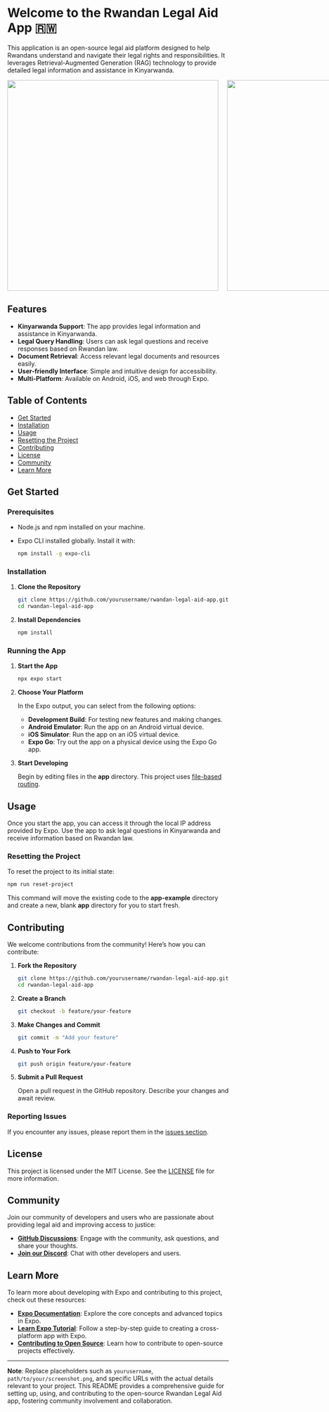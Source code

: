 # Welcome to the Rwandan Legal Aid App 🇷🇼

This application is an open-source legal aid platform designed to help Rwandans understand and navigate their legal rights and responsibilities. It leverages Retrieval-Augmented Generation (RAG) technology to provide detailed legal information and assistance in Kinyarwanda.

<div style="display: flex; flexDirection:row; gap: 20px;">
   <img src="https://github.com/mr3nz1/indaba_x_rag_app_fe/assets/88678347/bd9f8096-0007-425b-886e-828e449eae6f" height="480px" />
   <img src="https://github.com/mr3nz1/indaba_x_rag_app_fe/assets/88678347/eae57505-40ab-47b7-a58a-d6f7e10f452e" height="480px" />
</div>

## Features

- **Kinyarwanda Support**: The app provides legal information and assistance in Kinyarwanda.
- **Legal Query Handling**: Users can ask legal questions and receive responses based on Rwandan law.
- **Document Retrieval**: Access relevant legal documents and resources easily.
- **User-friendly Interface**: Simple and intuitive design for accessibility.
- **Multi-Platform**: Available on Android, iOS, and web through Expo.

## Table of Contents

- [Get Started](#get-started)
- [Installation](#installation)
- [Usage](#usage)
- [Resetting the Project](#resetting-the-project)
- [Contributing](#contributing)
- [License](#license)
- [Community](#community)
- [Learn More](#learn-more)

## Get Started

### Prerequisites

- Node.js and npm installed on your machine.
- Expo CLI installed globally. Install it with:

    ```bash
    npm install -g expo-cli
    ```

### Installation

1. **Clone the Repository**

    ```bash
    git clone https://github.com/yourusername/rwandan-legal-aid-app.git
    cd rwandan-legal-aid-app
    ```

2. **Install Dependencies**

    ```bash
    npm install
    ```

### Running the App

1. **Start the App**

    ```bash
    npx expo start
    ```

2. **Choose Your Platform**

    In the Expo output, you can select from the following options:

    - **Development Build**: For testing new features and making changes.
    - **Android Emulator**: Run the app on an Android virtual device.
    - **iOS Simulator**: Run the app on an iOS virtual device.
    - **Expo Go**: Try out the app on a physical device using the Expo Go app.

3. **Start Developing**

    Begin by editing files in the **app** directory. This project uses [file-based routing](https://docs.expo.dev/router/introduction).

## Usage

Once you start the app, you can access it through the local IP address provided by Expo. Use the app to ask legal questions in Kinyarwanda and receive information based on Rwandan law.

### Resetting the Project

To reset the project to its initial state:

```bash
npm run reset-project
```

This command will move the existing code to the **app-example** directory and create a new, blank **app** directory for you to start fresh.

## Contributing

We welcome contributions from the community! Here’s how you can contribute:

1. **Fork the Repository**

    ```bash
    git clone https://github.com/yourusername/rwandan-legal-aid-app.git
    cd rwandan-legal-aid-app
    ```

2. **Create a Branch**

    ```bash
    git checkout -b feature/your-feature
    ```

3. **Make Changes and Commit**

    ```bash
    git commit -m "Add your feature"
    ```

4. **Push to Your Fork**

    ```bash
    git push origin feature/your-feature
    ```

5. **Submit a Pull Request**

    Open a pull request in the GitHub repository. Describe your changes and await review.

### Reporting Issues

If you encounter any issues, please report them in the [issues section](https://github.com/yourusername/rwandan-legal-aid-app/issues).

## License

This project is licensed under the MIT License. See the [LICENSE](LICENSE) file for more information.

## Community

Join our community of developers and users who are passionate about providing legal aid and improving access to justice:

- **[GitHub Discussions](https://github.com/yourusername/rwandan-legal-aid-app/discussions)**: Engage with the community, ask questions, and share your thoughts.
- **[Join our Discord](https://discord.gg/your-invite-link)**: Chat with other developers and users.

## Learn More

To learn more about developing with Expo and contributing to this project, check out these resources:

- **[Expo Documentation](https://docs.expo.dev/)**: Explore the core concepts and advanced topics in Expo.
- **[Learn Expo Tutorial](https://docs.expo.dev/tutorial/introduction/)**: Follow a step-by-step guide to creating a cross-platform app with Expo.
- **[Contributing to Open Source](https://opensource.guide/how-to-contribute/)**: Learn how to contribute to open-source projects effectively.

---

**Note**: Replace placeholders such as `yourusername`, `path/to/your/screenshot.png`, and specific URLs with the actual details relevant to your project. This README provides a comprehensive guide for setting up, using, and contributing to the open-source Rwandan Legal Aid app, fostering community involvement and collaboration.
